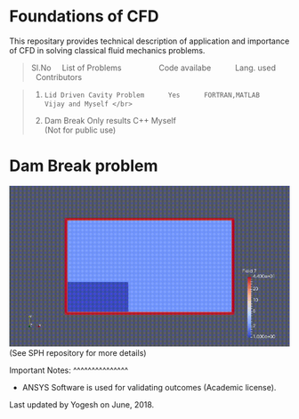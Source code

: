 # Foundations of CFD </br>


This repositary provides technical description of application and importance of CFD in solving classical fluid mechanics problems.</br>

>Sl.No &nbsp; &nbsp; List of Problems &nbsp; &nbsp; &nbsp; &nbsp; &nbsp; &nbsp;  &nbsp; &nbsp; Code availabe &nbsp; &nbsp; &nbsp; &nbsp;  &nbsp;  Lang. used &nbsp; &nbsp; &nbsp; &nbsp; Contributors	</br>


>1)  	Lid Driven Cavity Problem      Yes		FORTRAN,MATLAB	 Vijay and Myself </br>
>2)	Dam Break		    Only results		C++	    Myself </br>
				 (Not for public use)    
				     
# Dam Break problem 
![demo](DamBreak.gif) 			     
(See SPH repository for more details)			    
      	   

Important Notes:
^^^^^^^^^^^^^^^
* ANSYS Software is used for validating outcomes (Academic license).

Last updated by Yogesh on June, 2018.















	





